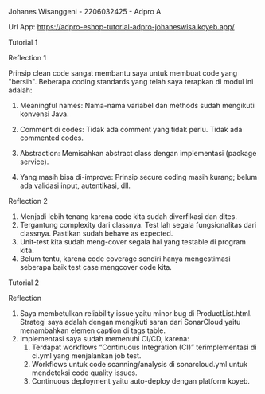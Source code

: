 Johanes Wisanggeni - 2206032425 - Adpro A

Url App: https://adpro-eshop-tutorial-adpro-johaneswisa.koyeb.app/

Tutorial 1

Reflection 1

Prinsip clean code sangat membantu saya untuk membuat code yang "bersih". Beberapa coding standards yang telah saya terapkan
di modul ini adalah:
1. Meaningful names:
   Nama-nama variabel dan methods sudah mengikuti konvensi Java.
2. Comment di codes:
   Tidak ada comment yang tidak perlu. Tidak ada commented codes.
3. Abstraction:
   Memisahkan abstract class dengan implementasi (package service).
   
4. Yang masih bisa di-improve: Prinsip secure coding masih kurang; belum ada validasi input, autentikasi, dll. 

Reflection 2

1. Menjadi lebih tenang karena code kita sudah diverfikasi dan dites. 
2. Tergantung complexity dari classnya. Test lah segala fungsionalitas dari classnya. Pastikan sudah behave as expected.
3. Unit-test kita sudah meng-cover segala hal yang testable di program kita.
4. Belum tentu, karena code coverage sendiri hanya mengestimasi seberapa baik test case mengcover code kita. 

Tutorial 2

Reflection
1. Saya membetulkan reliability issue yaitu minor bug di ProductList.html. Strategi saya
adalah dengan mengikuti saran dari SonarCloud yaitu menambahkan elemen caption di tags table.
2. Implementasi saya sudah memenuhi CI/CD, karena:
   1. Terdapat workflows  “Continuous Integration (CI)” terimplementasi di
   ci.yml yang menjalankan job test. 
   2. Workflows untuk code scanning/analysis di sonarcloud.yml untuk mendeteksi code quality issues.
   3. Continuous deployment yaitu auto-deploy dengan platform koyeb.
